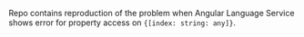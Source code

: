 Repo contains reproduction of the problem when Angular Language Service shows error for property access on `{[index: string: any]}`.